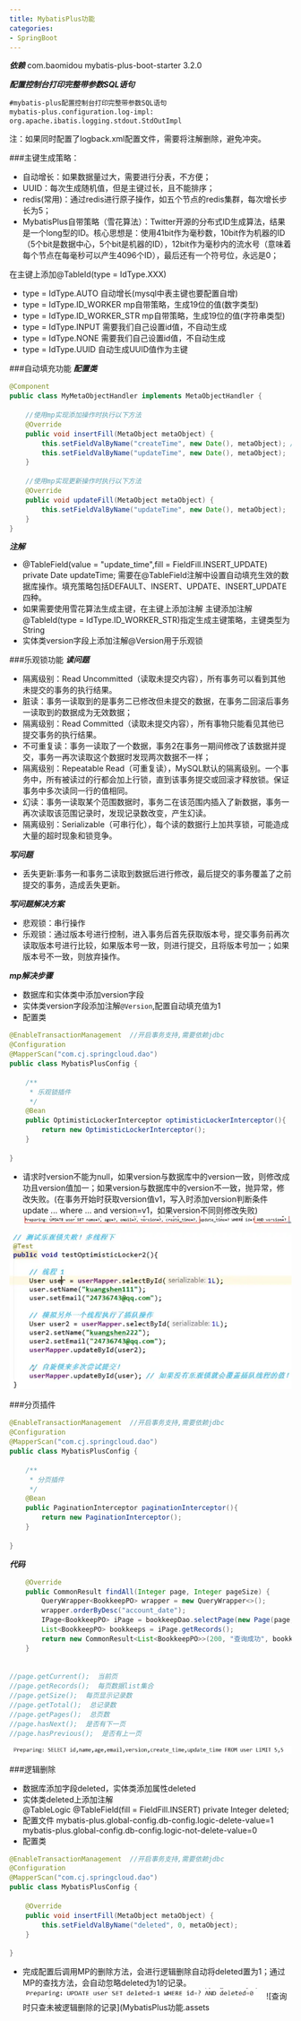 ```yaml
---
title: MybatisPlus功能
categories:
- SpringBoot
---
```

***依赖***
<dependency>
            <groupId>com.baomidou</groupId>
            <artifactId>mybatis-plus-boot-starter</artifactId>
            <version>3.2.0</version>
</dependency>

***配置控制台打印完整带参数SQL语句***
``` 
#mybatis-plus配置控制台打印完整带参数SQL语句
mybatis-plus.configuration.log-impl: org.apache.ibatis.logging.stdout.StdOutImpl
```
注：如果同时配置了logback.xml配置文件，需要将注解删除，避免冲突。

###主键生成策略：
- 自动增长：如果数据量过大，需要进行分表，不方便；
- UUID：每次生成随机值，但是主键过长，且不能排序；
- redis(常用)：通过redis进行原子操作，如五个节点的redis集群，每次增长步长为5；
- MybatisPlus自带策略（雪花算法）：Twitter开源的分布式ID生成算法，结果是一个long型的ID。核心思想是：使用41bit作为毫秒数，10bit作为机器的ID（5个bit是数据中心，5个bit是机器的ID），12bit作为毫秒内的流水号（意味着每个节点在每毫秒可以产生4096个ID），最后还有一个符号位，永远是0；

在主键上添加@TableId(type = IdType.XXX)
- type = IdType.AUTO    自动增长(mysql中表主键也要配置自增)
- type = IdType.ID_WORKER      mp自带策略，生成19位的值(数字类型)
- type = IdType.ID_WORKER_STR     mp自带策略，生成19位的值(字符串类型)
- type = IdType.INPUT    需要我们自己设置id值，不自动生成
- type = IdType.NONE    需要我们自己设置id值，不自动生成
- type = IdType.UUID    自动生成UUID值作为主键


###自动填充功能
***配置类***
```java
@Component
public class MyMetaObjectHandler implements MetaObjectHandler {

    //使用mp实现添加操作时执行以下方法
    @Override
    public void insertFill(MetaObject metaObject) {
        this.setFieldValByName("createTime", new Date(), metaObject); //createTime对应属性名
        this.setFieldValByName("updateTime", new Date(), metaObject);
    }

    //使用mp实现更新操作时执行以下方法
    @Override
    public void updateFill(MetaObject metaObject) {
        this.setFieldValByName("updateTime", new Date(), metaObject);
    }
}
```

***注解***
- @TableField(value = "update_time",fill = FieldFill.INSERT_UPDATE)
    private Date updateTime;
需要在@TableField注解中设置自动填充生效的数据库操作。填充策略包括DEFAULT、INSERT、UPDATE、INSERT_UPDATE四种。
- 如果需要使用雪花算法生成主键，在主键上添加注解
主键添加注解@TableId(type = IdType.ID_WORKER_STR)指定生成主键策略，主键类型为String
- 实体类version字段上添加注解@Version用于乐观锁


###乐观锁功能
***读问题***
- 隔离级别：Read Uncommitted（读取未提交内容），所有事务可以看到其他未提交的事务的执行结果。
- 脏读：事务一读取到的是事务二已修改但未提交的数据，在事务二回滚后事务一读取到的数据成为无效数据；
- 隔离级别：Read Committed（读取未提交内容），所有事物只能看见其他已提交事务的执行结果。
- 不可重复读：事务一读取了一个数据，事务2在事务一期间修改了该数据并提交，事务一再次读取这个数据时发现两次数据不一样；
- 隔离级别：Repeatable Read（可重复读），MySQL默认的隔离级别。一个事务中，所有被读过的行都会加上行锁，直到该事务提交或回滚才释放锁。保证事务中多次读同一行的值相同。
- 幻读：事务一读取某个范围数据时，事务二在该范围内插入了新数据，事务一再次读取该范围记录时，发现记录数改变，产生幻读。
- 隔离级别：Serializable（可串行化），每个读的数据行上加共享锁，可能造成大量的超时现象和锁竞争。

***写问题***
- 丢失更新:事务一和事务二读取到数据后进行修改，最后提交的事务覆盖了之前提交的事务，造成丢失更新。

***写问题解决方案***
- 悲观锁：串行操作
- 乐观锁：通过版本号进行控制，进入事务后首先获取版本号，提交事务前再次读取版本号进行比较，如果版本号一致，则进行提交，且将版本号加一；如果版本号不一致，则放弃操作。

***mp解决步骤***
- 数据库和实体类中添加version字段
- 实体类version字段添加注解`@Version`,配置自动填充值为1
- 配置类
```java
@EnableTransactionManagement  //开启事务支持,需要依赖jdbc
@Configuration
@MapperScan("com.cj.springcloud.dao")
public class MybatisPlusConfig {

    /**
     * 乐观锁插件
     */
    @Bean
    public OptimisticLockerInterceptor optimisticLockerInterceptor(){
        return new OptimisticLockerInterceptor();
    }

}
```
- 请求时version不能为null，如果version与数据库中的version一致，则修改成功且version值加一；如果version与数据库中的version不一致，抛异常，修改失败。(在事务开始时获取version值v1，写入时添加version判断条件update ... where ... and version=v1，如果version不同则修改失败)
![mp实际执行的语句](MybatisPlus功能.assets\1d27ae3e13ae459596859921bb07caa8.png)

![version不一致导致修改失败](MybatisPlus功能.assets\388f287e27354334916d305a0a4e93b3.png)


###分页插件
```java
@EnableTransactionManagement  //开启事务支持,需要依赖jdbc
@Configuration
@MapperScan("com.cj.springcloud.dao")
public class MybatisPlusConfig {

    /**
     * 分页插件
     */
    @Bean
    public PaginationInterceptor paginationInterceptor(){
        return new PaginationInterceptor();
    }

}
```

***代码***
```java
    @Override
    public CommonResult findAll(Integer page, Integer pageSize) {
        QueryWrapper<BookkeepPO> wrapper = new QueryWrapper<>();
        wrapper.orderByDesc("account_date");
        IPage<BookkeepPO> iPage = bookkeepDao.selectPage(new Page(page, pageSize), wrapper);
        List<BookkeepPO> bookkeeps = iPage.getRecords();
        return new CommonResult<List<BookkeepPO>>(200, "查询成功", bookkeeps);
    }


//page.getCurrent();  当前页
//page.getRecords();  每页数据list集合
//page.getSize();  每页显示记录数
//page.getTotal();  总记录数
//page.getPages();  总页数
//page.hasNext();  是否有下一页
//page.hasPrevious();  是否有上一页
```
![查询语句](MybatisPlus功能.assets\16a0d8e97596475492e64475d07171cd.png)

###逻辑删除
- 数据库添加字段deleted，实体类添加属性deleted
- 实体类deleted上添加注解    
    @TableLogic
    @TableField(fill = FieldFill.INSERT)
    private Integer deleted;
- 配置文件
mybatis-plus.global-config.db-config.logic-delete-value=1
mybatis-plus.global-config.db-config.logic-not-delete-value=0
- 配置类
```java
@EnableTransactionManagement  //开启事务支持,需要依赖jdbc
@Configuration
@MapperScan("com.cj.springcloud.dao")
public class MybatisPlusConfig {

    @Override
    public void insertFill(MetaObject metaObject) {
        this.setFieldValByName("deleted", 0, metaObject);
    }

}
```
- 完成配置后调用MP的删除方法，会进行逻辑删除自动将deleted置为1；通过MP的查找方法，会自动忽略deleted为1的记录。
![删除实际执行更新操作，因为结果是幂等的，不考虑加锁](MybatisPlus功能.assets\24631f38f1ed4cfd89019c92847c4dda.png)
![查询时只查未被逻辑删除的记录](MybatisPlus功能.assets
